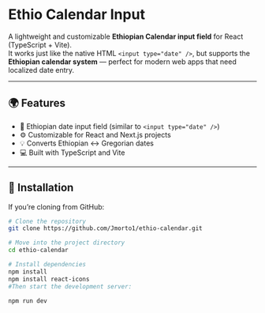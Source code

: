 # Ethio Calendar Input

A lightweight and customizable **Ethiopian Calendar input field** for React (TypeScript + Vite).  
It works just like the native HTML `<input type="date" />`, but supports the **Ethiopian calendar system** — perfect for modern web apps that need localized date entry.

---

## 🌍 Features

- 📅 Ethiopian date input field (similar to `<input type="date" />`)
- ⚙️ Customizable for React and Next.js projects
- 💡 Converts Ethiopian ↔ Gregorian dates
- 💻 Built with TypeScript and Vite

---

## 🧩 Installation

If you’re cloning from GitHub:

```bash
# Clone the repository
git clone https://github.com/Jmorto1/ethio-calendar.git

# Move into the project directory
cd ethio-calendar

# Install dependencies
npm install
npm install react-icons
#Then start the development server:

npm run dev
